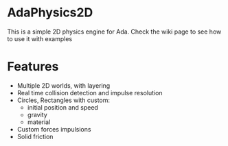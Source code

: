 # AdaPhysics2D

This is a simple 2D physics engine for Ada. Check the wiki page to see how to use it with examples

# Features

* Multiple 2D worlds, with layering
* Real time collision detection and impulse resolution
* Circles, Rectangles with custom:
	- initial position and speed
	- gravity
	- material
* Custom forces impulsions
* Solid friction